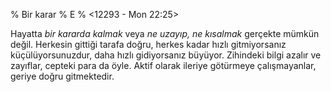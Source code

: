 % Bir karar
% E
% <12293 - Mon 22:25>

Hayatta _bir kararda kalmak_ veya _ne uzayıp, ne kısalmak_ gerçekte
mümkün değil. Herkesin gittiği tarafa doğru, herkes kadar hızlı
gitmiyorsanız küçülüyorsunuzdur, daha hızlı gidiyorsanız
büyüyor. Zihindeki bilgi azalır ve zayıflar, cepteki para da
öyle. Aktif olarak ileriye götürmeye çalışmayanlar, geriye doğru
gitmektedir. 

